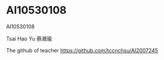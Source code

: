 # AI10530108
AI10530108

Tsai Hao Yu
蔡澔瑜


The github of teacher
https://github.com/tccnchsu/AI2007245
